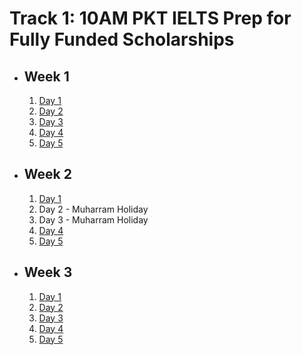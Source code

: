 # Track 1: 10AM PKT IELTS Prep for Fully Funded Scholarships

- ## Week 1

   1. [Day 1](https://www.facebook.com/iCodeguru/videos/1005799794389350)
   2. [Day 2](https://www.facebook.com/iCodeguru/videos/1151001726012960)
   3. [Day 3](https://www.facebook.com/iCodeguru/videos/489801193568229)
   4. [Day 4](https://www.facebook.com/iCodeguru/videos/1130186744936211)
   5. [Day 5](https://www.facebook.com/iCodeguru/videos/2641160382723904)

- ## Week 2

   1. [Day 1](https://www.facebook.com/iCodeguru/videos/515775934349792)
   2. Day 2 - Muharram Holiday
   3. Day 3 - Muharram Holiday
   4. [Day 4](https://www.facebook.com/iCodeguru/videos/780467513965477)
   5. [Day 5](https://www.facebook.com/iCodeguru/videos/476967391600825)

- ## Week 3

   1. [Day 1](https://www.facebook.com/iCodeguru/videos/371545802342172)
   2. [Day 2](https://www.facebook.com/iCodeguru/videos/1020993786405938)
   3. [Day 3](https://www.facebook.com/iCodeguru/videos/1018546993029954)
   4. [Day 4](https://www.facebook.com/iCodeguru/videos/1140205643752798)
   5. [Day 5](https://www.facebook.com/iCodeguru/videos/1418224115751209)

<!-- - ## Week 4

   1. [Day 1](https://www.facebook.com/iCodeguru/videos/1174807337058391)
   2. [Day 2](https://www.facebook.com/iCodeguru/videos/1030254535392353)
   3. [Day 3](https://www.facebook.com/iCodeguru/videos/372849855584393)
   4. [Day 4](https://www.facebook.com/iCodeguru/videos/8164779303586938)
   5. [Day 5](https://www.facebook.com/watch/?v=1174348053783469) -->

<!-- - ## Week 5

   1. [Day 1]()
   2. [Day 2]()
   3. [Day 3]()
   4. [Day 4]()
   5. [Day 5]() -->

<!-- - ## Week 

   1. [Day 1]()
   2. [Day 2]()
   3. [Day 3]()
   4. [Day 4]()
   5. [Day 5]() -->